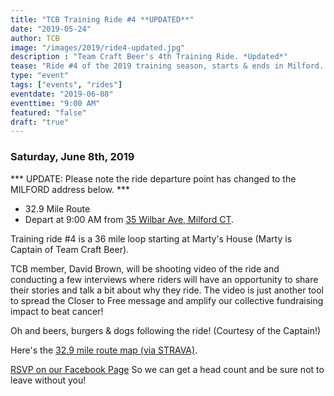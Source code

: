 ```yaml
---
title: "TCB Training Ride #4 **UPDATED**"
date: "2019-05-24"
author: TCB
image: "/images/2019/ride4-updated.jpg"
description : "Team Craft Beer's 4th Training Ride. *Updated*"
tease: "Ride #4 of the 2019 training season, starts & ends in Milford. Beers, burgers & dogs available following the ride." 
type: "event"
tags: ["events", "rides"]
eventdate: "2019-06-08"
eventtime: "9:00 AM"
featured: "false"
draft: "true"
---
```


### Saturday, June 8th, 2019 

*** UPDATE: Please note the ride departure point has changed to the MILFORD address below. *** 

- 32.9 Mile Route
- Depart at 9:00 AM from [35 Wilbar Ave, Milford CT][start].

Training ride #4 is a 36 mile loop starting at Marty's House (Marty is Captain of Team Craft Beer). 

TCB member, David Brown, will be shooting video of the ride and conducting a few interviews where riders will have an opportunity to share their stories and talk a bit about why they ride. The video is just another tool to spread the Closer to Free message and amplify our collective fundraising impact to beat cancer!

Oh and beers, burgers & dogs following the ride! (Courtesy of the Captain!)

Here's the [32.9 mile route map (via STRAVA)][strava]. 

[RSVP on our Facebook Page][rsvp] So we can get a head count and be sure not to leave without you!

[start]:    https://www.google.com/maps/place/35+Wilbar+Ave,+Milford,+CT+06460/
[strava]:   https://www.strava.com/routes/19022498?fbclid=IwAR2ospwpnzK0Hzf2Z-GxkJyBRePikFC_oOXgGFSSFbbruU70XxHSSUdJiWc
[rsvp]:     https://www.facebook.com/events/369447313678077/
